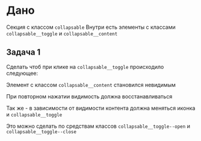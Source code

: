 # Дано

Секция с классом `collapsable`
Внутри есть элементы с классами `collapsable__toggle` и `collapsable__content`

## Задача 1

Сделать чтоб при клике на `collapsable__toggle` происходило следующее:

Элемент с классом `collapsable__content` становился невидимым

При повторном нажатии видимость должна восстанавливаться

Так же - в зависимости от видимости контента должна меняться иконка и `collapsable__toggle`

Это можно сделать по средствам классов `collapsable__toggle--open` и `collapsable__toggle--close`
